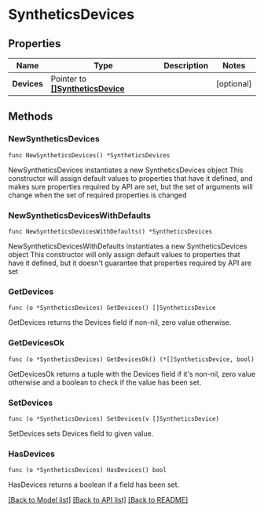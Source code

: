 # SyntheticsDevices

## Properties

Name | Type | Description | Notes
------------ | ------------- | ------------- | -------------
**Devices** | Pointer to [**[]SyntheticsDevice**](SyntheticsDevice.md) |  | [optional] 

## Methods

### NewSyntheticsDevices

`func NewSyntheticsDevices() *SyntheticsDevices`

NewSyntheticsDevices instantiates a new SyntheticsDevices object
This constructor will assign default values to properties that have it defined,
and makes sure properties required by API are set, but the set of arguments
will change when the set of required properties is changed

### NewSyntheticsDevicesWithDefaults

`func NewSyntheticsDevicesWithDefaults() *SyntheticsDevices`

NewSyntheticsDevicesWithDefaults instantiates a new SyntheticsDevices object
This constructor will only assign default values to properties that have it defined,
but it doesn't guarantee that properties required by API are set

### GetDevices

`func (o *SyntheticsDevices) GetDevices() []SyntheticsDevice`

GetDevices returns the Devices field if non-nil, zero value otherwise.

### GetDevicesOk

`func (o *SyntheticsDevices) GetDevicesOk() (*[]SyntheticsDevice, bool)`

GetDevicesOk returns a tuple with the Devices field if it's non-nil, zero value otherwise
and a boolean to check if the value has been set.

### SetDevices

`func (o *SyntheticsDevices) SetDevices(v []SyntheticsDevice)`

SetDevices sets Devices field to given value.

### HasDevices

`func (o *SyntheticsDevices) HasDevices() bool`

HasDevices returns a boolean if a field has been set.


[[Back to Model list]](../README.md#documentation-for-models) [[Back to API list]](../README.md#documentation-for-api-endpoints) [[Back to README]](../README.md)


